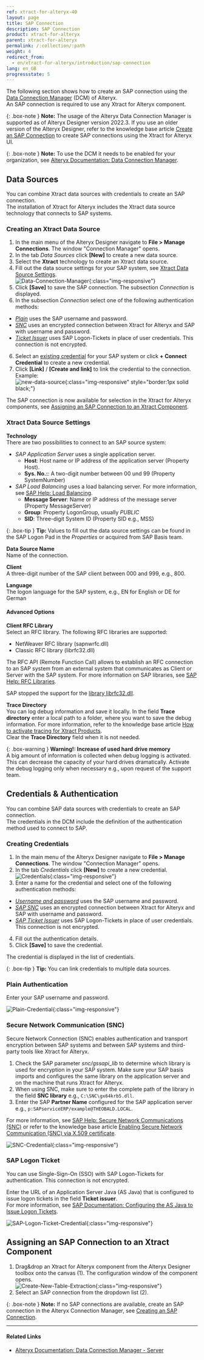 ```yaml
---
ref: xtract-for-alteryx-40
layout: page
title: SAP Connection 
description: SAP Connection
product: xtract-for-alteryx
parent: xtract-for-alteryx
permalink: /:collection/:path
weight: 4
redirect_from:
  - en/xtract-for-alteryx/introduction/sap-connection
lang: en_GB
progressstate: 5
---
```


The following section shows how to create an SAP connection using the [Data Connection Manager](https://help.alteryx.com/20231/designer/dcm-designer) (DCM) of Alteryx.<br>
An SAP connection is required to use any Xtract for Alteryx component.

{: .box-note }
**Note:** The usage of the Alteryx Data Connection Manager is supported as of Alteryx Designer version 2022.3. 
If you use an older version of the Alteryx Designer, refer to the knowledge base article [Create an SAP Connection](https://kb.theobald-software.com/xtract-for-alteryx/xtract-sap-connection) to create SAP connections using the Xtract for Alteryx UI.

{: .box-note }
**Note:** To use the DCM it needs to be enabled for your organization, see [Alteryx Documentation: Data Connection Manager](https://help.alteryx.com/20231/designer/dcm-designer).

## Data Sources

You can combine Xtract data sources with credentials to create an SAP connection. <br>
The installation of Xtract for Alteryx includes the Xtract data source technology that connects to SAP systems.

### Creating an Xtract Data Source

1. In the main menu of the Alteryx Designer navigate to **File > Manage Connections**. The window "Connection Manager" opens.
2. In the tab *Data Sources* click **[New]** to create a new data source.<br>
3. Select the **Xtract** technology to create an Xtract data source.
4. Fill out the data source settings for your SAP system, see [Xtract Data Source Settings](#data-source-settings).<br>
![Data-Connection-Manager](/img/content/xfa/dcm/data-connection-manager.png){:class="img-responsive"}
4. Click **[Save]** to save the SAP connection. The subsection *Connection* is displayed.
5. In the subsection *Connection* select one of the following authentication methods: <br>
- [*Plain*](#plain-authentication) uses the SAP username and password.
- [*SNC*](#secure-network-communication-snc) uses an encrypted connection between Xtract for Alteryx and SAP with username and password. 
- [*Ticket Issuer*](#sap-logon-ticket) uses SAP Logon-Tickets in place of user credentials. This connection is not encrypted.
6. Select an [existing credential](#creating-credentials) for your SAP system or click **+ Connect Credential** to create a new credential.
7. Click **[Link]** / **[Create and link]** to link the credential to the connection. Example:<br>
![new-data-source](/img/content/xfa/dcm/new-data-source.gif){:class="img-responsive" style="border:1px solid black;"}

The SAP connection is now available for selection in the Xtract for Alteryx components, see [Assigning an SAP Connection to an Xtract Component](#assigning-an-sap-connection-to-an-xtract-component).


### Xtract Data Source Settings

<!---
An SAP data source consists of the following settings:<br>
![Data-Connection-Manager](/img/content/xfa/dcm/data-connection-manager.png){:class="img-responsive"}
-->

**Technology**<br>
There are two possibilities to connect to an SAP source system:
- *SAP Application Server* uses a single application server.
	- **Host**:  Host name or IP address of the application server (Property Host).
	- **Sys. No.:**: A two-digit number between 00 und 99 (Property SystemNumber)
- *SAP Load Balancing* uses a load balancing server. For more information, see [SAP Help: Load Balancing](https://help.sap.com/saphelp_nwpi711/helpdata/en/c4/3a644c505211d189550000e829fbbd/content.htm?no_cache=true).
	- **Message Server**: Name or IP address of the message server (Property MessageServer) 
	- **Group**: Property LogonGroup, usually *PUBLIC*
	- **SID**: Three-digit System ID (Property SID e.g., MSS) 
	
{: .box-tip }
**Tip:** Values to fill out the data source settings can be found in the SAP Logon Pad in the *Properties* or acquired from SAP Basis team.
	
**Data Source Name**<br>
Name of the connection.

**Client**<br>
A three-digit number of the SAP client between 000 and 999, e.g., 800.

**Language**<br> 
The logon language for the SAP system, e.g., EN for English or DE for German

#### Advanced Options

**Client RFC Library**<br>
Select an RFC library. The following RFC libraries are supported:
- NetWeaver RFC library (sapnwrfc.dll)
- Classic RFC library (librfc32.dll)

The RFC API (Remote Function Call) allows to establish an RFC connection to an SAP system from an external system that communicates as Client or Server with the SAP system. 
For more information on SAP libraries, see [SAP Help: RFC Libraries](https://help.sap.com/saphelp_nwpi71/helpdata/de/45/18e96cd26321a1e10000000a1553f6/frameset.htm). 

SAP stopped the support for the [library librfc32.dll](https://blogs.sap.com/2012/08/15/support-for-classic-rfc-library-ends-march-2016/). 

**Trace Directory**<br>
You can log debug information and save it locally. In the field **Trace directory** enter a local path to a folder, where you want to save the debug information.
For more information, refer to the knowledge base article [How to activate tracing for Xtract Products](https://support.theobald-software.com/helpdesk/KB/View/14455-how-to-activate-tracing-for-xtract-products).<br>
Clear the **Trace Directory** field when it is not needed.

{: .box-warning }
**Warning!: Increase of used hard drive memory** <br>
A big amount of information is collected when debug logging is activated. This can decrease the capacity of your hard drives dramatically.
Activate the debug logging only when necessary e.g., upon request of the support team.


## Credentials & Authentication

You can combine SAP data sources with credentials to create an SAP connection. <br>
The credentials in the DCM include the definition of the authentication method used to connect to SAP.

### Creating Credentials

<!---
The SAP connection for Xtract for Alteryx uses existing credentials from the Data Connection Manager.<br>
If no credentials exist, follow the steps below to add credentials for your SAP connection:
-->

1. In the main menu of the Alteryx Designer navigate to **File > Manage Connections**. The window "Connection Manager" opens.
2. In the tab *Credentials* click **[New]** to create a new credential.<br>
![Credentials](/img/content/xfa/dcm/credentials.png){:class="img-responsive"}
3. Enter a name for the credential and select one of the following authentication methods: <br>
- [*Username and password*](#plain-authentication) uses the SAP username and password.
- [*SAP SNC*](#secure-network-communication-snc) uses an encrypted connection between Xtract for Alteryx and SAP with username and password. 
- [*SAP Ticket Issuer*](#sap-logon-ticket) uses SAP Logon-Tickets in place of user credentials. This connection is not encrypted.
4. Fill out the authentication details.
5. Click **[Save]** to save the credential.

The credential is displayed in the list of credentials.

{: .box-tip }
**Tip:** You can link credentials to multiple data sources.

### Plain Authentication

Enter your SAP username and password.

![Plain-Credential](/img/content/xfa/dcm/plain.png){:class="img-responsive"}

### Secure Network Communication (SNC)

Secure Network Connection (SNC) enables authentication and transport encryption between SAP systems and between SAP systems and third-party tools like Xtract for Alteryx.

1. Check the SAP parameter *snc/gssapi_lib* to determine which library is used for encryption in your SAP system.
Make sure your SAP basis imports and configures the same library on the application server and on the machine that runs Xtract for Alteryx.
2. When using SNC, make sure to enter the complete path of the library in the field **SNC library** e.g., ``C:\SNC\gx64krb5.dll``.
3. Enter the SAP **Partner Name** configured for the SAP application server e.g., ``p:SAPserviceERP/example@THEOBALD.LOCAL``.

For more information, see [SAP Help: Secure Network Communications (SNC)](https://help.sap.com/viewer/6f3e0bea6c4b101484fcf5305b4d624b/7.01.22/en-US/e656f466e99a11d1a5b00000e835363f.html) or refer to the knowledge base article [Enabling Secure Network Communication (SNC) via X.509 certificate](https://kb.theobald-software.com/sap/enable-snc-using-pse-file).

![SNC-Credential](/img/content/xfa/dcm/snc.png){:class="img-responsive"}

### SAP Logon Ticket

You can use Single-Sign-On (SSO) with SAP Logon-Tickets for authentication. This connection is not encrypted.

Enter the URL of an Application Server Java (AS Java) that is configured to issue logon tickets in the field **Ticket issuer**. <br>
For more information, see [SAP Documentation: Configuring the AS Java to Issue Logon Tickets](https://help.sap.com/doc/saphelp_nw75/7.5.5/EN-US/4a/412251343f2ab1e10000000a42189c/frameset.htm).

![SAP-Logon-Ticket-Credential](/img/content/xfa/dcm/logon-tickets.png){:class="img-responsive"}

## Assigning an SAP Connection to an Xtract Component

1. Drag&drop an Xtract for Alteryx component from the Alteryx Designer toolbox onto the canvas (1). The configuration window of the component opens.<br>
![Create-New-Table-Extraction](/img/content/xfa//xfa_create_table_extraction_02.png){:class="img-responsive"}
2. Select an SAP connection from the dropdown list (2).

{: .box-note }
**Note:** If no SAP connections are available, create an SAP connection in the Alteryx Connection Manager, see [Creating an SAP Connection](#creating-an-sap-connection).


*****
#### Related Links
- [Alteryx Documentation: Data Connection Manager - Server](https://help.alteryx.com/20223/server/dcm-server)

